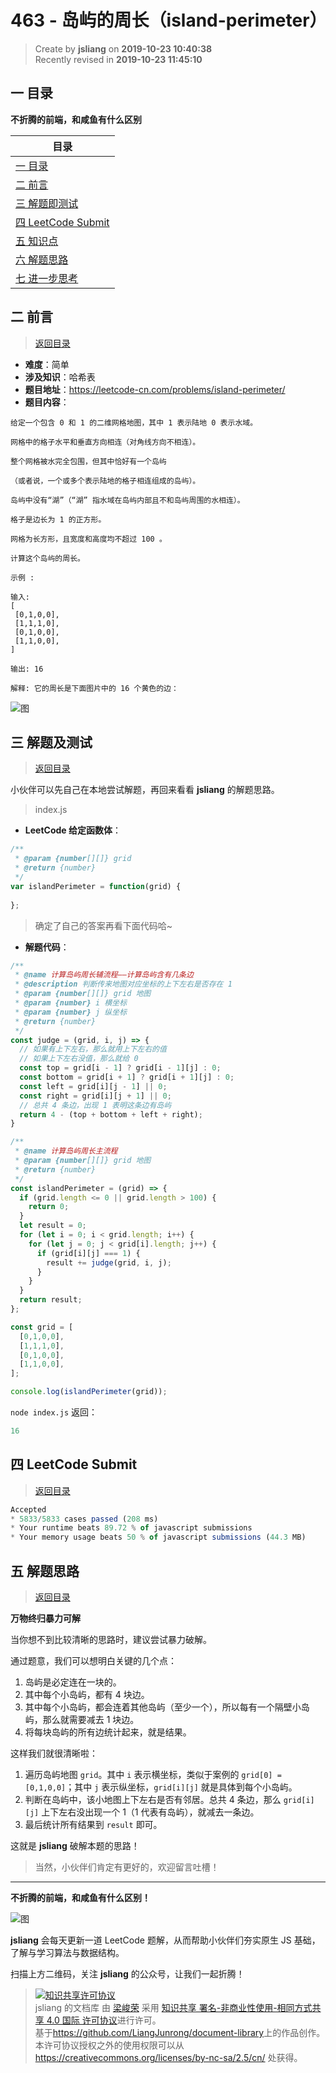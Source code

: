463 - 岛屿的周长（island-perimeter）
===

> Create by **jsliang** on **2019-10-23 10:40:38**  
> Recently revised in **2019-10-23 11:45:10**

## <a name="chapter-one" id="chapter-one">一 目录</a>

**不折腾的前端，和咸鱼有什么区别**

| 目录 |
| --- | 
| [一 目录](#chapter-one) | 
| <a name="catalog-chapter-two" id="catalog-chapter-two"></a>[二 前言](#chapter-two) |
| <a name="catalog-chapter-three" id="catalog-chapter-three"></a>[三 解题即测试](#chapter-three) |
| <a name="catalog-chapter-four" id="catalog-chapter-four"></a>[四 LeetCode Submit](#chapter-four) |
| <a name="catalog-chapter-five" id="catalog-chapter-five"></a>[五 知识点](#chapter-five) |
| <a name="catalog-chapter-six" id="catalog-chapter-six"></a>[六 解题思路](#chapter-six) |
| <a name="catalog-chapter-seven" id="catalog-chapter-seven"></a>[七 进一步思考](#chapter-seven) |

## <a name="chapter-two" id="chapter-two">二 前言</a>

> [返回目录](#chapter-one)

* **难度**：简单
* **涉及知识**：哈希表
* **题目地址**：https://leetcode-cn.com/problems/island-perimeter/
* **题目内容**：

```
给定一个包含 0 和 1 的二维网格地图，其中 1 表示陆地 0 表示水域。

网格中的格子水平和垂直方向相连（对角线方向不相连）。

整个网格被水完全包围，但其中恰好有一个岛屿

（或者说，一个或多个表示陆地的格子相连组成的岛屿）。

岛屿中没有“湖”（“湖” 指水域在岛屿内部且不和岛屿周围的水相连）。

格子是边长为 1 的正方形。

网格为长方形，且宽度和高度均不超过 100 。

计算这个岛屿的周长。

示例 :

输入:
[
 [0,1,0,0],
 [1,1,1,0],
 [0,1,0,0],
 [1,1,0,0],
]

输出: 16

解释: 它的周长是下面图片中的 16 个黄色的边：
```

![图](../../../public-repertory/img/other-algorithm-463-1.png)

## <a name="chapter-three" id="chapter-three">三 解题及测试</a>

> [返回目录](#chapter-one)

小伙伴可以先自己在本地尝试解题，再回来看看 **jsliang** 的解题思路。

> index.js

* **LeetCode 给定函数体**：

```js
/**
 * @param {number[][]} grid
 * @return {number}
 */
var islandPerimeter = function(grid) {
    
};
```

> 确定了自己的答案再看下面代码哈~

* **解题代码**：

```js
/**
 * @name 计算岛屿周长辅流程——计算岛屿含有几条边
 * @description 判断传来地图对应坐标的上下左右是否存在 1
 * @param {number[][]} grid 地图
 * @param {number} i 横坐标
 * @param {number} j 纵坐标
 * @return {number}
 */
const judge = (grid, i, j) => {
  // 如果有上下左右，那么就用上下左右的值
  // 如果上下左右没值，那么就给 0
  const top = grid[i - 1] ? grid[i - 1][j] : 0;
  const bottom = grid[i + 1] ? grid[i + 1][j] : 0;
  const left = grid[i][j - 1] || 0;
  const right = grid[i][j + 1] || 0;
  // 总共 4 条边，出现 1 表明这条边有岛屿
  return 4 - (top + bottom + left + right);
}

/**
 * @name 计算岛屿周长主流程
 * @param {number[][]} grid 地图
 * @return {number}
 */
const islandPerimeter = (grid) => {
  if (grid.length <= 0 || grid.length > 100) {
    return 0;
  }
  let result = 0;
  for (let i = 0; i < grid.length; i++) {
    for (let j = 0; j < grid[i].length; j++) {
      if (grid[i][j] === 1) {
        result += judge(grid, i, j);
      }
    }
  }
  return result;
};

const grid = [
  [0,1,0,0],
  [1,1,1,0],
  [0,1,0,0],
  [1,1,0,0],
];

console.log(islandPerimeter(grid));
```

`node index.js` 返回：

```js
16
```

## <a name="chapter-four" id="chapter-four">四 LeetCode Submit</a>

> [返回目录](#chapter-one)

```js
Accepted
* 5833/5833 cases passed (208 ms)
* Your runtime beats 89.72 % of javascript submissions
* Your memory usage beats 50 % of javascript submissions (44.3 MB)
```

## <a name="chapter-five" id="chapter-five">五 解题思路</a>

> [返回目录](#chapter-one)

**万物终归暴力可解**

当你想不到比较清晰的思路时，建议尝试暴力破解。

通过题意，我们可以想明白关键的几个点：

1. 岛屿是必定连在一块的。
2. 其中每个小岛屿，都有 4 块边。
3. 其中每个小岛屿，都会连着其他岛屿（至少一个），所以每有一个隔壁小岛屿，那么就需要减去 1 块边。
4. 将每块岛屿的所有边统计起来，就是结果。

这样我们就很清晰啦：

1. 遍历岛屿地图 `grid`。其中 `i` 表示横坐标，类似于案例的 `grid[0] = [0,1,0,0]`；其中 `j` 表示纵坐标，`grid[i][j]` 就是具体到每个小岛屿。
2. 判断在岛屿中，该小地图上下左右是否有邻居。总共 4 条边，那么 `grid[i][j]` 上下左右没出现一个 1（1 代表有岛屿），就减去一条边。
3. 最后统计所有结果到 `result` 即可。

这就是 **jsliang** 破解本题的思路！

> 当然，小伙伴们肯定有更好的，欢迎留言吐槽！

---

**不折腾的前端，和咸鱼有什么区别！**

![图](../../../public-repertory/img/z-index-small.png)

**jsliang** 会每天更新一道 LeetCode 题解，从而帮助小伙伴们夯实原生 JS 基础，了解与学习算法与数据结构。

扫描上方二维码，关注 **jsliang** 的公众号，让我们一起折腾！

> <a rel="license" href="http://creativecommons.org/licenses/by-nc-sa/4.0/"><img alt="知识共享许可协议" style="border-width:0" src="https://i.creativecommons.org/l/by-nc-sa/4.0/88x31.png" /></a><br /><span xmlns:dct="http://purl.org/dc/terms/" property="dct:title">jsliang 的文档库</span> 由 <a xmlns:cc="http://creativecommons.org/ns#" href="https://github.com/LiangJunrong/document-library" property="cc:attributionName" rel="cc:attributionURL">梁峻荣</a> 采用 <a rel="license" href="http://creativecommons.org/licenses/by-nc-sa/4.0/">知识共享 署名-非商业性使用-相同方式共享 4.0 国际 许可协议</a>进行许可。<br />基于<a xmlns:dct="http://purl.org/dc/terms/" href="https://github.com/LiangJunrong/document-library" rel="dct:source">https://github.com/LiangJunrong/document-library</a>上的作品创作。<br />本许可协议授权之外的使用权限可以从 <a xmlns:cc="http://creativecommons.org/ns#" href="https://creativecommons.org/licenses/by-nc-sa/2.5/cn/" rel="cc:morePermissions">https://creativecommons.org/licenses/by-nc-sa/2.5/cn/</a> 处获得。